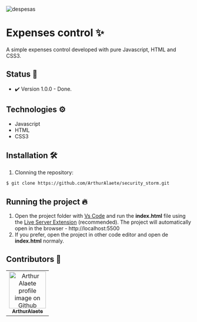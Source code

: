 ![despesas](https://user-images.githubusercontent.com/54222632/140667846-bda356ee-3606-4974-88a5-24d8adf65266.png)

# Expenses control ✨

A simple expenses control developed with pure Javascript, HTML and CSS3.
<br>

## Status 🎯

- ✔️ Version 1.0.0 - Done.

## Technologies ⚙️

- Javascript
- HTML 
- CSS3

## Installation 🛠️

1. Clonning the repository:

```bash
$ git clone https://github.com/ArthurAlaete/security_storm.git
```

## Running the project 🔥

1. Open the project folder with [Vs Code](https://code.visualstudio.com/) and run the **index.html** file using the [Live Server Extension](https://marketplace.visualstudio.com/items?itemName=ritwickdey.LiveServer) (recommended). The project will automatically open in the browser - http://localhost:5500
2. If you prefer, open the project in other code editor and open de **index.html** normaly.

## Contributors 🤝
<table>
  <tr>
    <td align="center">
      <a href="http://github.com/ArthurAlaete">
        <img src="https://avatars.githubusercontent.com/ArthurAlaete" width="100px;" alt="Arthur Alaete profile image on Github"/><br>
        <sub>
          <b>ArthurAlaete</b>
        </sub>
      </a>
    </td>
  </tr>
</table>


